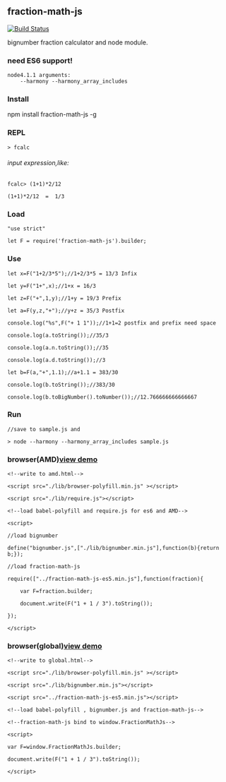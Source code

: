 ## fraction-math-js

[![Build Status](https://travis-ci.org/hjiayz/fraction-math-js.svg?branch=master)](https://travis-ci.org/hjiayz/fraction-math-js)

bignumber fraction calculator and node module.

### need ES6 support!

	node4.1.1 arguments:
		--harmony --harmony_array_includes
    
### Install

npm install fraction-math-js -g

### REPL

	> fcalc
  
###### input expression,like:

	fcalc> (1+1)*2/12
  
	(1+1)*2/12  =  1/3
  
### Load

	"use strict"
  
    let F = require('fraction-math-js').builder;
    
### Use
    let x=F("1+2/3*5");//1+2/3*5 = 13/3 Infix
    
    let y=F("1+",x);//1+x = 16/3
    
    let z=F("+",1,y);//1+y = 19/3 Prefix
    
    let a=F(y,z,"+");//y+z = 35/3 Postfix
    
    console.log("%s",F("+ 1 1"));//1+1=2 postfix and prefix need space
    
    console.log(a.toString());//35/3
    
    console.log(a.n.toString());//35
    
    console.log(a.d.toString());//3
    
    let b=F(a,"+",1.1);//a+1.1 = 383/30
	
    console.log(b.toString());//383/30
    
    console.log(b.toBigNumber().toNumber());//12.766666666666667
    
### Run

	//save to sample.js and
  
	> node --harmony --harmony_array_includes sample.js

### browser(AMD)[view demo](http://hjiayz.github.io/fraction-math-js/example/amd.html)

	<!--write to amd.html-->
  
	<script src="./lib/browser-polyfill.min.js" ></script>
  
	<script src="./lib/require.js"></script>
  
	<!--load babel-polyfill and require.js for es6 and AMD-->
  
	<script>
  
	//load bignumber

	define("bignumber.js",["./lib/bignumber.min.js"],function(b){return b;});

	//load fraction-math-js
  
	require(["../fraction-math-js-es5.min.js"],function(fraction){
 
    	var F=fraction.builder;
    
    	document.write(F("1 + 1 / 3").toString());
  
	});
  
	</script>
  
### browser(global)[view demo](http://hjiayz.github.io/fraction-math-js/example/global.html)

	<!--write to global.html-->
  
	<script src="./lib/browser-polyfill.min.js" ></script>

	<script src="./lib/bignumber.min.js"></script>

	<script src="../fraction-math-js-es5.min.js"></script>
  
	<!--load babel-polyfill , bignumber.js and fraction-math-js-->
  
	<!--fraction-math-js bind to window.FractionMathJs-->
  
	<script>

	var F=window.FractionMathJs.builder;
  
	document.write(F("1 + 1 / 3").toString());
  
	</script>
